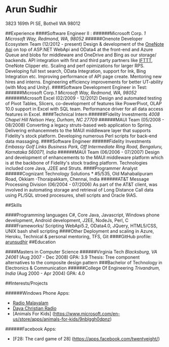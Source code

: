 Arun Sudhir
===========
3823 169th Pl SE,
Bothell WA 98012

##Experience
####Software Engineer II : 
######Microsoft Corp. *1 Microsoft Way, Redmond, WA, 98052*
######Onenote Developer Ecosystem Team (12/2012 - present)
Design & development of the [OneNote Api](http://dev.onenote.com) on top of ASP.NET WebApi and OData4 at 
the front-end and Azure Queue and blobs for middleware and OneDrive and Bing as our storage/ backends.
API integration with first and third party partners like [IFTTT](https://ifttt.com/onenote), OneNote Clipper etc. 
Scaling and perf opimizations for larger RPS. Developing full text search, OData Integration, support for Ink, 
Bing Integration etc. Improving performance of API page create. Mentoring new hires and interns. 
Engineering efficiency improvements for better UT-ability (with Moq and Unity).
####Software Development Engineer in Test: 
######Microsoft Corp.*1 Microsoft Way, Redmond, WA, 98052*
######Microsoft Excel (02/2009 - 12/2012)
Design and automated testing of Pivot Tables, Slicers, co-development of features like PowerPivot, OLAP 10.0 
support in Excel with SQL team. Performance driver for all data access features in Excel.
####Technical Intern
######Fidelity Investments *4008 Chapel Hill Nelson Hwy, Durham, NC 27709* 
######MAUI Team (05/2008 - 08/2008)
Converting a legacy struts-based web application to Spring. Delivering enhancemnets to the MAUI middleware layer 
that supports Fidelity's stock platform. Developing numerous Perl scripts for back-end data massaging. 
####Software Engineer
######Fidelity Investments *Embassy Golf Links Business Park, Off Intermediate Ring Road, Bengaluru, Karnataka 560071, India* 
######MAUI Team (06/2006 - 07/2007) 
Design and development of enhancements to the MAUI middleware platform which is at the backbone of Fidelity's stock
trading platform. Technologies included core Java, J2EE and Struts.
####Programmer Analyst
######Cognizant Technology Solutions * #5/535, Old Mahabalipuram Road, Okkiam -Thoraipakkam, Chennai, India 
######AT&T Message Processing Division (06/2004 - 07/2006)
As part of the AT&T client, was involved in automating storage and retrieval of Long Distance Call data using PL/SQL
stroed procesures, shell scripts and Oracle 9iAS.

##Skills

####Programming languages
C#, Core Java, Javascript, Windows phone development, Android development, J2EE, NodeJs, Perl, C
####Frameworks/ Scripting
WebApi5.2, OData4.0, JQuery, HTML5/CSS, UNIX bash shell scripting
####Other
Deployment and scaling in Azure, Heroku, Technical & personal mentoring, TFS, Git
####GitHub profile:
[arunsudhir](https://github.com/arunsudhir/)
##Education

####Masters in Computer Science 
######Virginia Tech *Blacksburg, VA 24061* (Aug 2007 - Dec 2008) GPA: 3.9
Thesis: Tree component alternatives to the composite design pattern
###Bachelor of Technology in Electronics & Communication
######College Of Engineering *Trivandrum, India* (Aug 2000 - Apr 2004) GPA: 4.0

##Interests/Projects

######Windows Phone Apps: 
* [Radio Malayalam](https://www.microsoft.com/en-US/store/Apps/Radio-Malayalam/9NBLGGH09LKV)
* [Daya Christian Radio](https://www.microsoft.com/en-us/store/apps/daya-christian-radio/9nblggh09lll)
* [Animals For Kids] (https://www.microsoft.com/en-us/store/apps/animals-for-kids/9nblggh0dpnz)

######Facebook Apps:
* [F28: The card game of 28] (https://apps.facebook.com/twentyeight/)
